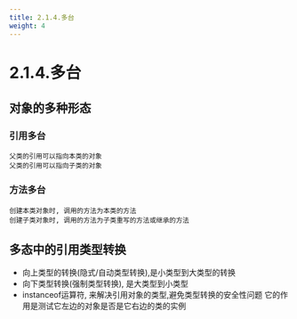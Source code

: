 ```yaml
---
title: 2.1.4.多台
weight: 4
---
```

# 2.1.4.多台
## 对象的多种形态
### 引用多台
    父类的引用可以指向本类的对象  
    父类的引用可以指向子类的对象  
    
### 方法多台
    创建本类对象时, 调用的方法为本类的方法
    创建子类对象时, 调用的方法为子类重写的方法或继承的方法
    
## 多态中的引用类型转换
* 向上类型的转换(隐式/自动类型转换),是小类型到大类型的转换
* 向下类型转换(强制类型转换), 是大类型到小类型
* instanceof运算符,  来解决引用对象的类型,避免类型转换的安全性问题
它的作用是测试它左边的对象是否是它右边的类的实例

